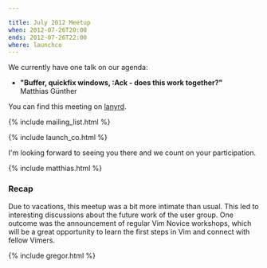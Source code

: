 ```yaml
---

title: July 2012 Meetup
when: 2012-07-26T20:00
ends: 2012-07-26T22:00
where: launchco
---
```


We currently have one talk on our agenda:

<ul>
  <li>
    <strong>"Buffer, quickfix windows, :Ack - does this work together?"</strong><br />
    Matthias Günther
  </li>
</ul>

You can find this meeting on <a href="http://lanyrd.com/2012/vimberlin-2-july/">lanyrd</a>.

{% include mailing_list.html %}

{% include launch_co.html %}

I'm looking forward to seeing you there and we count on your participation.

{% include matthias.html %}


### Recap

Due to vacations, this meetup was a bit more intimate than usual. This led to interesting discussions about the future work of the user group. One outcome was the announcement of regular Vim Novice workshops, which will be a great opportunity to learn the first steps in Vim and connect with fellow Vimers.

{% include gregor.html %}

